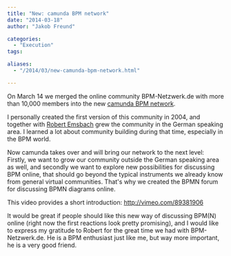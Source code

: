 ```yaml
---
title: "New: camunda BPM network"
date: "2014-03-18"
author: "Jakob Freund"

categories:
  - "Execution"
tags: 

aliases:
  - "/2014/03/new-camunda-bpm-network.html"

---
```


<div>
<p>
On March 14 we merged the online community BPM-Netzwerk.de with more than 10,000 members into the new <a href="http://network.camunda.org">camunda BPM network</a>.
</p>
<p>
I personally created the first version of this community in 2004, and together with <a href="https://twitter.com/remsbach">Robert Emsbach</a> grew the community in the German speaking area. I learned a lot about community building during that time, especially in the BPM world. 
</p>
<p>
Now camunda takes over and will bring our network to the next level: Firstly, we want to grow our community outside the German speaking area as well, and secondly we want to explore new possibilities for discussing BPM online, that should go beyond the typical instruments we already know from general virtual communities. That's why we created the BPMN forum for discussing BPMN diagrams online. 
</p>
<p>
This video provides a short introduction: <a href="http://vimeo.com/89381906">http://vimeo.com/89381906</a>
</p>
<p>
It would be great if people should like this new way of discussing BPM(N) online (right now the first reactions look pretty promising), and I would like to express my gratitude to Robert for the great time we had with BPM-Netzwerk.de. He is a BPM enthusiast just like me, but way more important, he is a very good friend. 
</p>
</div>